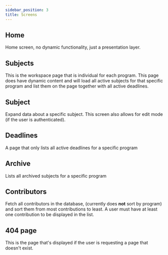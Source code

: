 ```yaml
---
sidebar_position: 3
title: Screens
---
```


## Home 
Home screen, no dynamic functionality, just a presentation layer.

## Subjects
This is the workspace page that is individual for each program. This page does have dynamic content and will load all active subjects for that specific program and list them on the page together with all active deadlines.

## Subject
Expand data about a specific subject. This screen also allows for edit mode (if the user is authenticated).

## Deadlines
A page that only lists all active deadlines for a specific program

## Archive
Lists all archived subjects for a specific program

## Contributors
Fetch all contributors in the database, (currently does **not** sort by program) and sort them from most contributions to least. A user must have at least one contribution to be displayed in the list.

## 404 page
This is the page that's displayed if the user is requesting a page that doesn't exist.